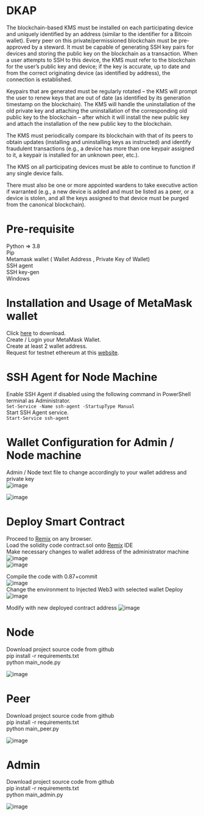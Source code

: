 # DKAP

The blockchain-based KMS must be installed on each participating device and uniquely identified by an address (similar to the identifier for a Bitcoin wallet). Every peer on this private/permissioned blockchain must be pre-approved by a steward. It must be capable of generating SSH key pairs for devices and storing the public key on the blockchain as a transaction. When a user attempts to SSH to this device, the KMS must refer to the blockchain for the user’s public key and device; if the key is accurate, up to date and from the correct originating device (as identified by address), the connection is established.

Keypairs that are generated must be regularly rotated – the KMS will prompt the user to renew keys that are out of date (as identified by its generation timestamp on the blockchain). The KMS will handle the uninstallation of the old private key and attaching the uninstallation of the corresponding old public key to the blockchain – after which it will install the new public key and attach the installation of the new public key to the blockchain.

The KMS must periodically compare its blockchain with that of its peers to obtain updates (installing and uninstalling keys as instructed) and identify fraudulent transactions (e.g., a device has more than one keypair assigned to it, a keypair is installed for an unknown peer, etc.).

The KMS on all participating devices must be able to continue to function if any single device fails.

There must also be one or more appointed wardens to take executive action if warranted (e.g., a new device is added and must be listed as a peer, or a device is stolen, and all the keys assigned to that device must be purged from the canonical blockchain).

# Pre-requisite

Python => 3.8 <br/>
Pip <br/>
Metamask wallet ( Wallet Address , Private Key of Wallet) <br/>
SSH agent <br/>
SSH key-gen <br/>
Windows <br/>

# Installation and Usage of MetaMask wallet
Click [here] to download. <br/>
Create / Login your MetaMask Wallet. <br/>
Create at least 2 wallet address. <br/>
Request for testnet ethereum at this [website]. <br/>

[here]: https://metamask.io/download/
[website]: https://rinkebyfaucet.com/

# SSH Agent for Node Machine
Enable SSH Agent if disabled using the following command in PowerShell terminal as Administrator. <br/>
```Set-Service -Name ssh-agent -StartupType Manual``` <br/>
Start SSH Agent service. <br/>
```Start-Service ssh-agent``` <br/>

# Wallet Configuration for Admin / Node machine
Admin / Node text file to change accordingly to your wallet address and private key <br/>
![image](https://user-images.githubusercontent.com/72211145/161926003-af096d70-2390-424c-9182-62e14b7aee17.png)

![image](https://user-images.githubusercontent.com/72211145/161926064-0149af4f-f3b6-441a-8ee1-1ca7e177c332.png)



# Deploy Smart Contract
Proceed to [Remix] on any browser. <br/>
Load the solidity code contract.sol onto [Remix] IDE <br/>
Make necessary changes to wallet address of the administrator machine
![image](https://user-images.githubusercontent.com/72211145/161918052-7f415acf-65b0-4b58-947f-2c2d27eb55b9.png)
<br/>
![image](https://user-images.githubusercontent.com/72211145/161918526-61897e9f-68fb-4845-b842-0ced1374646c.png)

Compile the code with 0.87+commit <br/>
![image](https://user-images.githubusercontent.com/72211145/161832689-a32523e1-f004-4196-b487-6f6b7c879a39.png) <br/>
Change the environment to Injected Web3 with selected wallet
Deploy
![image](https://user-images.githubusercontent.com/72211145/161832915-7d95b5e4-f012-471d-ae14-0f11793344a7.png)

Modify with new deployed contract address
![image](https://user-images.githubusercontent.com/72211145/161925821-725e52a1-2d00-414d-a40d-8c2f8b8d8c73.png)



[Remix]: https://remix.ethereum.org/#optimize=false&runs=200&evmVersion=null&version=soljson-v0.8.7+commit.e28d00a7.js


# Node

Download project source code from github <br/>
pip install -r requirements.txt <br/>
python main_node.py <br/>

![image](https://user-images.githubusercontent.com/72211145/161927123-991c1f12-4ab0-4536-9f74-299ff6468e9b.png)


# Peer

Download project source code from github <br/>
pip install -r requirements.txt <br/>
python main_peer.py <br/>

![image](https://user-images.githubusercontent.com/72211145/161927045-814770e0-eba9-41df-a3dc-b57d0859c3eb.png)


# Admin

Download project source code from github <br/>
pip install -r requirements.txt <br/>
python main_admin.py <br/>

![image](https://user-images.githubusercontent.com/72211145/161927177-6e1cd112-4d54-4c2c-b556-43d64590ae4d.png)

